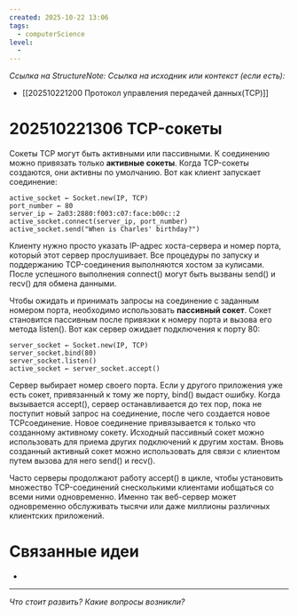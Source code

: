 ```yaml
---
created: 2025-10-22 13:06
tags:
  - computerScience
level:
  -
---
```

*Ссылка на StructureNote:*
*Ссылка на исходник или контекст (если есть):*
- [[202510221200 Протокол управления передачей данных(TCP)]]

# 202510221306 TCP-сокеты

Сокеты TCP могут быть активными или пассивными. К соединению можно привязать только **активные сокеты**. Когда TCP-сокеты создаются, они активны по умолчанию. Вот как клиент запускает соединение:

```
active_socket ← Socket.new(IP, TCP) 
port_number ← 80 
server_ip ← 2a03:2880:f003:c07:face:b00c::2 
active_socket.connect(server_ip, port_number) 
active_socket.send("When is Charles' birthday?")
```

Клиенту нужно просто указать IP-адрес хоста-сервера и номер порта, который этот сервер прослушивает. Все процедуры по запуску и поддержанию TCP-соединения выполняются хостом за кулисами. После успешного выполнения connect() могут быть вызваны send() и recv() для обмена данными.

Чтобы ожидать и принимать запросы на соединение с заданным номером порта, необходимо использовать **пассивный сокет**. Сокет становится пассивным после привязки к номеру порта и вызова его метода listen(). Вот как сервер ожидает подключения к порту 80:

```
server_socket ← Socket.new(IP, TCP) 
server_socket.bind(80) 
server_socket.listen() 
active_socket ← server_socket.accept()
```

Сервер выбирает номер своего порта. Если у другого приложения уже есть сокет, привязанный к тому же порту, bind() выдаст ошибку. Когда вызывается accept(), сервер останавливается до тех пор, пока не поступит новый запрос на соединение, после чего создается новое TCPсоединение. Новое соединение привязывается к только что созданному активному сокету. Исходный пассивный сокет можно использовать для приема других подключений к другим хостам. Вновь созданный активный сокет можно использовать для связи с клиентом путем вызова для него send() и recv().

Часто серверы продолжают работу accept() в цикле, чтобы установить множество TCP-соединений снесколькими клиентами иобщаться со всеми ними одновременно. Именно так веб-сервер может одновременно обслуживать тысячи или даже миллионы различных клиентских приложений.

# Связанные идеи

- 

---

*Что стоит развить? Какие вопросы возникли?*
